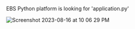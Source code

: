 EBS Python platform is looking for 'application.py'

![Screenshot 2023-08-16 at 10 06 29 PM](https://github.com/elmorenox/c4_deployment-1.1/assets/8043346/9c2dda57-1b5f-440a-b527-972c5e25231b)
